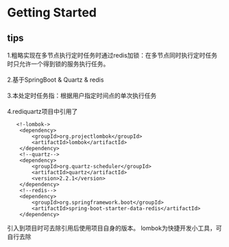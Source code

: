 # Getting Started

## tips
 1.粗略实现在多节点执行定时任务时通过redis加锁：在多节点同时执行定时任务时只允许一个得到锁的服务执行任务。
 <br/> <br/>
 2.基于SpringBoot & Quartz & redis
 <br/> <br/>
 3.本处定时任务指：根据用户指定时间点的单次执行任务
 <br/> <br/>
 4.rediquartz项目中引用了  

       <!-lombok->
        <dependency>
            <groupId>org.projectlombok</groupId>
            <artifactId>lombok</artifactId>
        </dependency>
        <!--quartz-->
        <dependency>
            <groupId>org.quartz-scheduler</groupId>
            <artifactId>quartz</artifactId>
            <version>2.2.1</version>
        </dependency>
        <!--redis-->
        <dependency>
            <groupId>org.springframework.boot</groupId>
            <artifactId>spring-boot-starter-data-redis</artifactId>
        </dependency>
        
 引入到项目时可去除引用后使用项目自身的版本。
 lombok为快捷开发小工具，可自行去除


 